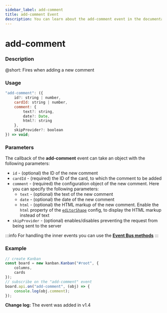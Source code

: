 ```yaml
---
sidebar_label: add-comment
title: add-comment Event
description: You can learn about the add-comment event in the documentation of the DHTMLX JavaScript Kanban library. Browse developer guides and API reference, try out code examples and live demos, and download a free 30-day evaluation version of DHTMLX Kanban.
---
```


# add-comment

### Description

@short: Fires when adding a new comment

### Usage

~~~jsx {}
"add-comment": ({
	id?: string | number,
	cardId: string | number,
	comment: {
		text?: string,
		date?: Date,
		html?: string
	},
	skipProvider?: boolean
}) => void;
~~~

### Parameters

The callback of the **add-comment** event can take an object with the following parameters:

- `id` -  (optional) the ID of the new comment
- `cardId` - (required) the ID of the card, to which the comment to be added
- `comment` - (required) the configuration object of the new comment. Here you can specify the following parameters:
	- `text` - (optional) the text of the new comment
	- `date` - (optional) the date of the new comment
	- `html` - (optional) the HTML markup of the new comment. Enable the `html` property of the [`editorShape`](/api/config/js_kanban_editorshape_config/#--parameters-for-a-comments-type) config, to display the HTML markup instead of text
- `skipProvider` - (optional) enables/disables preventing the request from being sent to the server

:::info
For handling the inner events you can use the [**Event Bus methods**](api/overview/main_overview.md/#event-bus-methods)
:::

### Example

~~~jsx {7-9}
// create Kanban
const board = new kanban.Kanban("#root", {
	columns,
	cards
});
// subscribe on the "add-comment" event
board.api.on("add-comment", (obj) => {
	console.log(obj.comment);
});
~~~

**Change log:** The event was added in v1.4